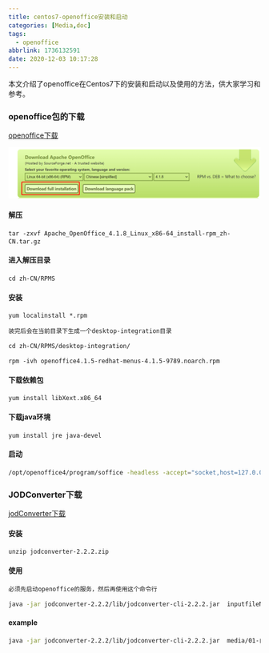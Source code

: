 ```yaml
---
title: centos7-openoffice安装和启动
categories: [Media,doc]
tags:
  - openoffice
abbrlink: 1736132591
date: 2020-12-03 10:17:28
---
```


  本文介绍了openoffice在Centos7下的安装和启动以及使用的方法，供大家学习和参考。

### openoffice包的下载

[openoffice下载](http://www.openoffice.org/download/)

![open](/images/openoffice/openoffice.png)

#### 解压

~~~shell
tar -zxvf Apache_OpenOffice_4.1.8_Linux_x86-64_install-rpm_zh-CN.tar.gz
~~~

#### 进入解压目录

~~~shell
cd zh-CN/RPMS
~~~

#### 安装

~~~shell
yum localinstall *.rpm
~~~

`装完后会在当前目录下生成一个desktop-integration目录`

~~~
cd zh-CN/RPMS/desktop-integration/
~~~

~~~
rpm -ivh openoffice4.1.5-redhat-menus-4.1.5-9789.noarch.rpm
~~~

#### 下载依赖包

~~~
yum install libXext.x86_64
~~~

#### 下载java环境

~~~
yum install jre java-devel
~~~

#### 启动

~~~sh
/opt/openoffice4/program/soffice -headless -accept="socket,host=127.0.0.1,port=8100;urp;" -nofirststartwizard
~~~

### JODConverter下载

[jodConverter下载](https://sourceforge.net/projects/jodconverter/)

#### 安装

~~~
unzip jodconverter-2.2.2.zip
~~~

#### 使用

`必须先启动openoffice的服务，然后再使用这个命令行`

~~~sh
java -jar jodconverter-2.2.2/lib/jodconverter-cli-2.2.2.jar  inputfileName outputfileName
~~~

#### example

~~~sh
java -jar jodconverter-2.2.2/lib/jodconverter-cli-2.2.2.jar  media/01-自然语言处理-中文分词算法的实现.pptx.pptx  media/o1.pdf
~~~

